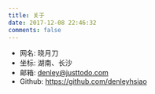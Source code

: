 ```yaml
---
title: 关于
date: 2017-12-08 22:46:32
comments: false
---
```


* 网名:    晓月刀
* 坐标: 	  湖南、长沙
* 邮箱:    denley@justtodo.com
* Github: https://github.com/denleyhsiao

